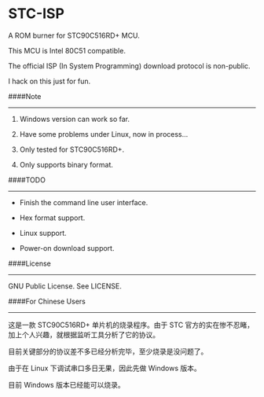 STC-ISP
=======

A ROM burner for STC90C516RD+ MCU.

This MCU is Intel 80C51 compatible. 

The official ISP (In System Programming) download protocol is non-public.

I hack on this just for fun.

####Note
***

1. Windows version can work so far.

2. Have some problems under Linux, now in process...

3. Only tested for STC90C516RD+.

4. Only supports binary format.


####TODO
***

* Finish the command line user interface.

* Hex format support.

* Linux support.

* Power-on download support.

####License
***

GNU Public License. See LICENSE.


####For Chinese Users
***

这是一款 STC90C516RD+ 单片机的烧录程序。由于 STC 官方的实在惨不忍睹，加上个人兴趣，就根据监听工具分析了它的协议。

目前关键部分的协议差不多已经分析完毕，至少烧录是没问题了。

由于在 Linux 下调试串口多日无果，因此先做 Windows 版本。

目前 Windows 版本已经能可以烧录。
